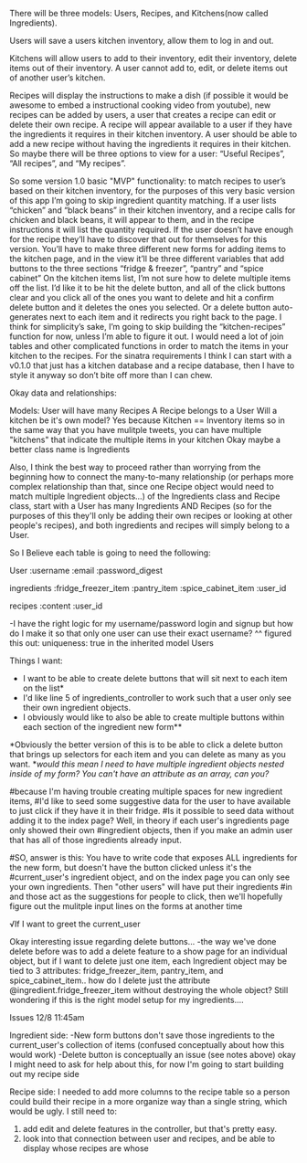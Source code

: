 
There will be three models: Users, Recipes, and Kitchens(now called Ingredients).

Users will save a users kitchen inventory, allow them to log in and out.

Kitchens will allow users to add to their inventory, edit their inventory, delete items out of their inventory. A user cannot add to, edit, or delete items out of another user’s kitchen.

Recipes will display the instructions to make a dish (if possible it would be awesome to embed a instructional cooking video from youtube), new recipes can be added by users, a user that creates a recipe can edit or delete their own recipe. A recipe will appear available to a user if they have the ingredients it requires in their kitchen inventory. A user should be able to add a new recipe without having the ingredients it requires in their kitchen. So maybe there will be three options to view for a user: “Useful Recipes”, “All recipes”, and “My recipes”.

So some version 1.0 basic "MVP" functionality:
to  match recipes to user’s based on their kitchen inventory, for the purposes of this very basic version of this app I’m going to skip ingredient quantity matching. If a user lists “chicken” and “black beans” in their kitchen inventory, and a recipe calls for chicken and black beans, it will appear to them, and in the recipe instructions it will list the quantity required. If the user doesn’t have enough for the recipe they’ll have to discover that out for themselves for this version.
You’ll have to make three different new forms for adding items to the kitchen page, and in the view it’ll be three different variables that add buttons to the three sections “fridge & freezer”, “pantry” and “spice cabinet”
On the kitchen items list, I’m not sure how to delete multiple items off the list. I’d like it to be hit the delete button, and all of the click buttons clear and you click all of the ones you want to delete and hit a confirm delete button and it deletes the ones you selected. Or a delete button auto-generates next to each item and it redirects you right back to the page.
I think for simplicity’s sake, I’m going to skip building the “kitchen-recipes” function for now, unless I’m able to figure it out. I would need a lot of join tables and other complicated functions in order to match the items in your kitchen to the recipes. For the sinatra requirements I think I can start with a v0.1.0 that just has a kitchen database and a recipe database, then I have to style it anyway so don’t bite off more than I can chew.


Okay data and relationships:

Models:
User will have many Recipes
A Recipe belongs to a User
Will a kitchen be it's own model? Yes because Kitchen == Inventory items
so in the same way that you have mulitple tweets, you can have multiple "kitchens" that indicate the multiple items in your kitchen
Okay maybe a better class name is Ingredients

Also, I think the best way to proceed rather than worrying from the beginning how to connect the many-to-many relationship (or perhaps more complex relationship than that, since one Recipe object would need to match multiple Ingredient objects...) of the Ingredients class and Recipe class, start with a User has many Ingredients AND Recipes (so for the purposes of this they'll only be adding their own recipes or looking at other people's recipes), and both ingredients and recipes will simply belong to a User.

So I Believe each table is going to need the following:

User
:username
:email
:password_digest

ingredients
:fridge_freezer_item
:pantry_item
:spice_cabinet_item
:user_id

recipes
:content
:user_id


-I have the right logic for my username/password login and signup but how do I make it so that only one user can use their exact username?
^^ figured this out: uniqueness: true in the inherited model Users


Things I want:

- I want to be able to create delete buttons that will sit next to each item on the list*
- I'd like line 5 of ingredients_controller to work such that a user only see their own ingredient objects.
- I obviously would like to also be able to create multiple buttons within each section of the ingredient new form**

*Obviously the better version of this is to be able to click a delete button that brings up selectors for each item and you can delete as many as you want.
**would this mean I need to have multiple ingredient objects nested inside of my form? You can't have an attribute as an array, can you?*

#because I'm having trouble creating multiple spaces for new ingredient items,
#I'd like to seed some suggestive data for the user to have available to just click if they have it in their fridge.
#Is it possible to seed data without adding it to the index page? Well, in theory if each user's ingredients page only showed their own
#ingredient objects, then if you make an admin user that has all of those ingredients already input.

#SO, answer is this: You have to write code that exposes ALL ingredients for the new form, but doesn't have the button clicked unless it's the
#current_user's ingredient object, and on the index page you can only see your own ingredients. Then "other users" will have put their ingredients
#in and those act as the suggestions for people to click, then we'll hopefully figure out the mulitple input lines on the forms at another time


√If I want to greet the current_user


Okay interesting issue regarding delete buttons...
-the way we've done delete before was to add a delete feature to a show page for an individual object, but if I want to delete just one item, each Ingredient object may be tied to 3 attributes: fridge_freezer_item, pantry_item, and spice_cabinet_item.. how do I delete just the attribute @ingredient.fridge_freezer_item without destroying the whole object? Still wondering if this is the right model setup for my ingredients....

Issues 12/8 11:45am

Ingredient side:
-New form buttons don't save those ingredients to the current_user's collection of items (confused conceptually about how this would work)
-Delete button is conceptually an issue (see notes above)
okay I might need to ask for help about this, for now I'm going to start building out my recipe side


Recipe side:
I needed to add more columns to the recipe table so a person could build their recipe in a more organize way than a single string, which would be ugly.
I still need to:
1. add edit and delete features in the controller, but that's pretty easy.
2. look into that connection between user and recipes, and be able to display whose recipes are whose
